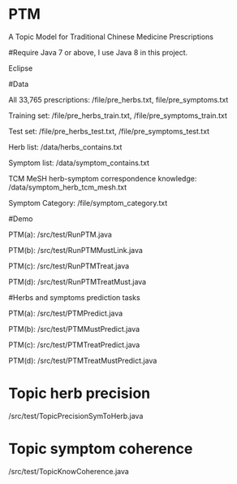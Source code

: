 # PTM
A Topic Model for Traditional Chinese Medicine Prescriptions

#Require
Java 7 or above, I use Java 8 in this project.

Eclipse


#Data

All 33,765 prescriptions: /file/pre_herbs.txt, file/pre_symptoms.txt

Training set: /file/pre_herbs_train.txt, /file/pre_symptoms_train.txt

Test set: /file/pre_herbs_test.txt, /file/pre_symptoms_test.txt

Herb list: /data/herbs_contains.txt

Symptom list: /data/symptom_contains.txt

TCM MeSH herb-symptom correspondence knowledge: /data/symptom_herb_tcm_mesh.txt

Symptom Category: /file/symptom_category.txt

#Demo

PTM(a): /src/test/RunPTM.java

PTM(b): /src/test/RunPTMMustLink.java

PTM(c): /src/test/RunPTMTreat.java

PTM(d): /src/test/RunPTMTreatMust.java

#Herbs and symptoms prediction tasks

PTM(a): /src/test/PTMPredict.java

PTM(b): /src/test/PTMMustPredict.java

PTM(c): /src/test/PTMTreatPredict.java

PTM(d): /src/test/PTMTreatMustPredict.java

# Topic herb precision

/src/test/TopicPrecisionSymToHerb.java
 
# Topic symptom coherence

/src/test/TopicKnowCoherence.java

